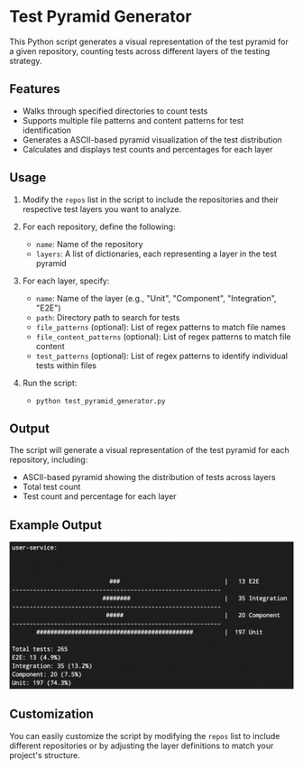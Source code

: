 # Test Pyramid Generator

This Python script generates a visual representation of the test pyramid for a given repository, counting tests across different layers of the testing strategy.

## Features

- Walks through specified directories to count tests
- Supports multiple file patterns and content patterns for test identification
- Generates a ASCII-based pyramid visualization of the test distribution
- Calculates and displays test counts and percentages for each layer

## Usage

1. Modify the `repos` list in the script to include the repositories and their respective test layers you want to analyze.

2. For each repository, define the following:
   - `name`: Name of the repository
   - `layers`: A list of dictionaries, each representing a layer in the test pyramid

3. For each layer, specify:
   - `name`: Name of the layer (e.g., "Unit", "Component", "Integration", "E2E")
   - `path`: Directory path to search for tests
   - `file_patterns` (optional): List of regex patterns to match file names
   - `file_content_patterns` (optional): List of regex patterns to match file content
   - `test_patterns` (optional): List of regex patterns to identify individual tests within files

4. Run the script:
   - `python test_pyramid_generator.py`


## Output

The script will generate a visual representation of the test pyramid for each repository, including:

- ASCII-based pyramid showing the distribution of tests across layers
- Total test count
- Test count and percentage for each layer

## Example Output

![Test Pyramid Output](pyramid-output.png)

## Customization

You can easily customize the script by modifying the `repos` list to include different repositories or by adjusting the layer definitions to match your project's structure.